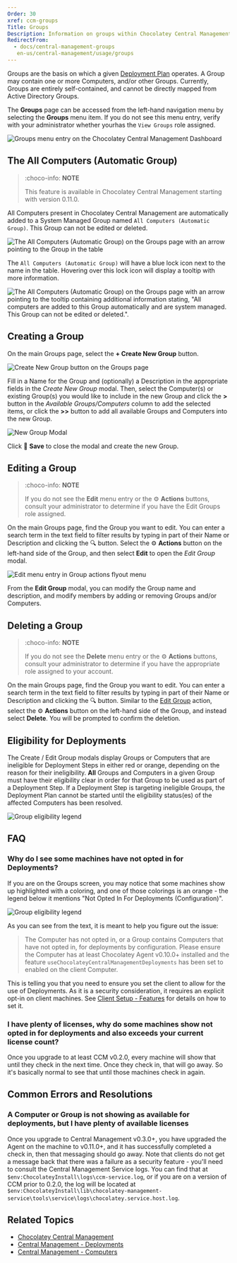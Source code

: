 ```yaml
---
Order: 30
xref: ccm-groups
Title: Groups
Description: Information on groups within Chocolatey Central Management
RedirectFrom:
  - docs/central-management-groups
   en-us/central-management/usage/groups
---
```


Groups are the basis on which a given [Deployment Plan](xref:ccm-deployments) operates.
A Group may contain one or more Computers, and/or other Groups.
Currently, Groups are entirely self-contained, and cannot be directly mapped from Active Directory Groups.

The **Groups** page can be accessed from the left-hand navigation menu by selecting the **Groups** menu item.
If you do not see this menu entry, verify with your administrator whether yourhas the `View Groups` role assigned.

![Groups menu entry on the Chocolatey Central Management Dashboard](/assets/images/groups/ccm-groups-menu.png)

## The All Computers (Automatic Group)

> :choco-info: **NOTE**
>
> This feature is available in Chocolatey Central Management starting with version 0.11.0.

All Computers present in Chocolatey Central Management are automatically added to a System Managed Group named `All Computers (Automatic Group)`. This Group can not be edited or deleted.

![The All Computers (Automatic Group) on the Groups page with an arrow pointing to the Group in the table](/assets/images/groups/ccm-groups-automatic-group-table-entry.png)

The `All Computers (Automatic Group)` will have a blue lock icon next to the name in the table. Hovering over this lock icon will display a tooltip with more information.

![The All Computers (Automatic Group) on the Groups page with an arrow pointing to the tooltip containing additional information stating, "All computers are added to this Group automatically and are system managed. This Group can not be edited or deleted.".](/assets/images/groups/ccm-groups-automatic-group-tooltip.png)

## Creating a Group

On the main Groups page, select the **+ Create New Group** button.

![Create New Group button on the Groups page](/assets/images/groups/ccm-groups-new.png)

Fill in a Name for the Group and (optionally) a Description in the appropriate fields in the _Create New Group_ modal.
Then, select the Computer(s) or existing Group(s) you would like to include in the new Group and click the **>** button in the _Available Groups/Computers_ column to add the selected items, or click the **>>** button to add all available Groups and Computers into the new Group.

![New Group Modal](/assets/images/groups/ccm-groups-modal-new.png)

Click :floppy_disk: **Save** to close the modal and create the new Group.

## Editing a Group

> :choco-info: **NOTE**
>
> If you do not see the **Edit** menu entry or the :gear: **Actions** buttons, consult your administrator to determine if you have the Edit Groups role assigned.

On the main Groups page, find the Group you want to edit.
You can enter a search term in the text field to filter results by typing in part of their Name or Description and clicking the :mag: button.
Select the :gear: **Actions** button on the left-hand side of the Group, and then select **Edit** to open the _Edit Group_ modal.

![Edit menu entry in Group actions flyout menu](/assets/images/groups/ccm-groups-edit.png)

From the **Edit Group** modal, you can modify the Group name and description, and modify members by adding or removing Groups and/or Computers.

## Deleting a Group

> :choco-info: **NOTE**
>
> If you do not see the **Delete** menu entry or the :gear: **Actions** buttons, consult your administrator to determine if you have the appropriate role assigned to your account.

On the main Groups page, find the Group you want to edit.
You can enter a search term in the text field to filter results by typing in part of their Name or Description and clicking the :mag: button.
Similar to the [Edit Group](#editing-a-group) action, select the :gear: **Actions** button on the left-hand side of the Group, and instead select **Delete**.
You will be prompted to confirm the deletion.

## Eligibility for Deployments

The Create / Edit Group modals display Groups or Computers that are ineligible for Deployment Steps in either red or orange, depending on the reason for their ineligibility.
**All** Groups and Computers in a given Group must have their eligibility clear in order for that Group to be used as part of a Deployment Step.
If a Deployment Step is targeting ineligible Groups, the Deployment Plan cannot be started until the eligibility status(es) of the affected Computers has been resolved.

![Group eligibility legend](/assets/images/groups/ccm-groups-eligibility.png)

## FAQ

### Why do I see some machines have not opted in for Deployments?

If you are on the Groups screen, you may notice that some machines show up highlighted with a coloring, and one of those colorings is an orange - the legend below it mentions "Not Opted In For Deployments (Configuration)".

![Group eligibility legend](/assets/images/groups/ccm-groups-eligibility.png)

As you can see from the text, it is meant to help you figure out the issue:

> The Computer has not opted in, or a Group contains Computers that have not opted in, for deployments by configuration. Please ensure the Computer has at least Chocolatey Agent v0.10.0+ installed and the feature `useChocolateyCentralManagementDeployments` has been set to enabled on the client Computer.

This is telling you that you need to ensure you set the client to allow for the use of Deployments. As it is a security consideration, it requires an explicit opt-in on client machines. See [Client Setup - Features](xref:ccm-client#features) for details on how to set it.

### I have plenty of licenses, why do some machines show not opted in for deployments and also exceeds your current license count?

Once you upgrade to at least CCM v0.2.0, every machine will show that until they check in the next time. Once they check in, that will go away. So it's basically normal to see that until those machines check in again.

## Common Errors and Resolutions

### A Computer or Group is not showing as available for deployments, but I have plenty of available licenses

Once you upgrade to Central Management v0.3.0+, you have upgraded the Agent on the machine to v0.11.0+, and it has successfully completed a check in, then that messaging should go away. Note that clients do not get a message back that there was a failure as a security feature - you'll need to consult the Central Management Service logs. You can find that at `$env:ChocolateyInstall\logs\ccm-service.log`, or if you are on a version of CCM prior to 0.2.0, the log will be located at `$env:ChocolateyInstall\lib\chocolatey-management-service\tools\service\logs\chocolatey.service.host.log`.

## Related Topics

* [Chocolatey Central Management](xref:central-management)
* [Central Management - Deployments](xref:ccm-deployments)
* [Central Management - Computers](xref:ccm-computers)
